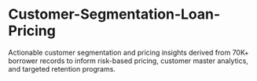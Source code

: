 # Customer-Segmentation-Loan-Pricing
Actionable customer segmentation and pricing insights derived from 70K+ borrower records to inform risk-based pricing, customer master analytics, and targeted retention programs.
